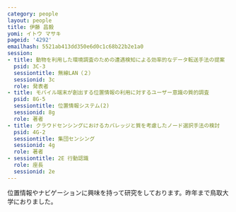 ```yaml
---
category: people
layout: people
title: 伊藤 昌毅
yomi: イトウ マサキ
pageid: '4292'
emailhash: 5521ab413dd350e6d0c1c68b22b2e1a0
session:
- title: 動物を利用した環境調査のための遭遇検知による効率的なデータ転送手法の提案
  psid: 3C-3
  sessiontitle: 無線LAN（２）
  sessionid: 3c
  role: 発表者
- title: モバイル端末が創出する位置情報の利用に対するユーザー意識の質的調査
  psid: 8G-5
  sessiontitle: 位置情報システム(2)
  sessionid: 8g
  role: 著者
- title: クラウドセンシングにおけるカバレッジと質を考慮したノード選択手法の検討
  psid: 4G-2
  sessiontitle: 集団センシング
  sessionid: 4g
  role: 著者
- sessiontitle: 2E 行動認識
  role: 座長
  sessionid: 2e
---
```

位置情報やナビゲーションに興味を持って研究をしております。昨年まで鳥取大学におりました。